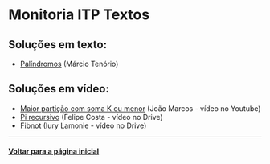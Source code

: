 # Monitoria ITP Textos
## Soluções em texto:
- [Palíndromos](./palindromo.md) (Márcio Tenório)

## Soluções em vídeo:
- [Maior partição com soma K ou menor](https://youtu.be/839-Zja5jgg) (João Marcos - vídeo no Youtube)
- [Pi recursivo](https://drive.google.com/file/d/1_NJFAjZLNfpeagWMnUXvUGkyfe8dZqmR/view?usp=sharing) (Felipe Costa - vídeo no Drive)
- [Fibnot](https://drive.google.com/file/d/162smaRQiZpugSiEtYD-A1on8g3s7dG9l/view?usp=sharing) (Iury Lamonie - vídeo no Drive)

---
#### [Voltar para a página inicial](https://github.com/bti-ufrn/monitoria-itp)
